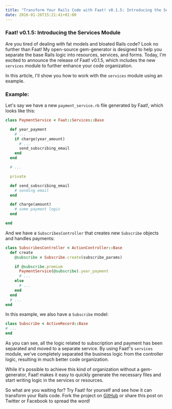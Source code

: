 ```yaml
---
title: "Transform Your Rails Code with Faat! v0.1.5: Introducing the Services Module for Better Code Organization"
date: 2016-01-26T15:21:41+01:00
---
```


### Faat! v0.1.5: Introducing the Services Module

Are you tired of dealing with fat models and bloated Rails code? Look no further than Faat! My open-source gem-generator is designed to help you separate the base Rails logic into resources, services, and forms. Today, I'm excited to announce the release of Faat! v0.1.5, which includes the new `services` module to further enhance your code organization.

In this article, I'll show you how to work with the `services` module using an example.

### Example:

Let's say we have a new `payment_service.rb` file generated by Faat!, which looks like this:

```ruby
class PaymentService < Faat::Services::Base

  def year_payment
    # ...
    if charge(year_amount)
      # ...
      send_subscribing_email
    end
  end

  # ...

  private

  def send_subscribing_email
    # sending email
  end

  def charge(amount)
    # some payment logic
  end

end
```

And we have a `SubscribesController` that creates new `Subscribe` objects and handles payments:

```ruby
class SubscribesController < ActionController::Base
  def create
    @subscribe = Subscribe.create(subscribe_params)

    if @subscribe.premium
      PaymentService(@subscribe).year_payment
      # ...
    else
      # ...
    end
  end
  # ...
end
```

In this example, we also have a `Subscribe` model:

```ruby
class Subscribe < ActiveRecord::Base
# ...
end
```

As you can see, all the logic related to subscription and payment has been separated and moved to a separate service. By using Faat!'s `services` module, we've completely separated the business logic from the controller logic, resulting in much better code organization.

While it's possible to achieve this kind of organization without a gem-generator, Faat! makes it easy to quickly generate the necessary files and start writing logic in the services or resources.

So what are you waiting for? Try Faat! for yourself and see how it can transform your Rails code. Fork the project on [GitHub](https://github.com/xo8bit/faat) or share this post on Twitter or Facebook to spread the word!